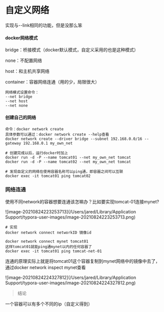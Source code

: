 # 自定义网络

实现与--link相同的功能，但是没那么笨

#### docker网络模式

bridge：桥接模式（docker默认模式，自定义采用的也是这种模式）

none：不配置网络

host：和主机共享网络

container：容器网络连通（用的少，局限很大）

```
网络模式设置命令：
--net bridge
--net host
--net none
```



#### 创建自己的网络

```
命令：docker network create
具体参数可以通过：docker network create --help查看
docker network create --driver bridge --subnet 192.168.0.0/16 --gateway 192.168.0.1 my_own_net

# 创建完成以后，运行docker时加上
docker run -d -P --name tomcat01 --net my_own_net tomcat
docker run -d -P --name tomcat02 --net my_own_net tomcat

# 发现自定义的网络在使用容器名称可以ping通，即容器之间可以互联
docker exec -it tomcat01 ping tomcat02
```





### 网络连通

使用不同network的容器想要连通该怎嘛办？比如要实现tomcat-01连接mynet?

![image-20210824223253713](/Users/jared/Library/Application Support/typora-user-images/image-20210824223253713.png)

```
# 实现
docker network connect networkID 镜像id

docker network connect mynet tomcat01
这样tomcat01就能ping通mynet以内的任何容器了
docker exec -it tomcat01 ping tomcat-net-01
```

连通的原理实际上就是将tomcat01这个容器复制到mynet网络中的镜像中去了，通过docker network inspect mynet查看

![image-20210824224327812](/Users/jared/Library/Application Support/typora-user-images/image-20210824224327812.png)

> 结论

一个容器可以有多个不同的ip（自定义得到）

